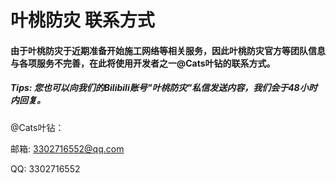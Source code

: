# 叶桃防灾 联系方式

#### 由于叶桃防灾于近期准备开始施工网络等相关服务，因此叶桃防灾官方等团队信息与各项服务不完善，在此将使用开发者之一@Cats叶钻的联系方式。

##### Tips: 您也可以向我们的Bilibili账号"叶桃防灾"私信发送内容，我们会于48小时内回复。



@Cats叶钻：

邮箱: 3302716552@qq.com

QQ: 3302716552